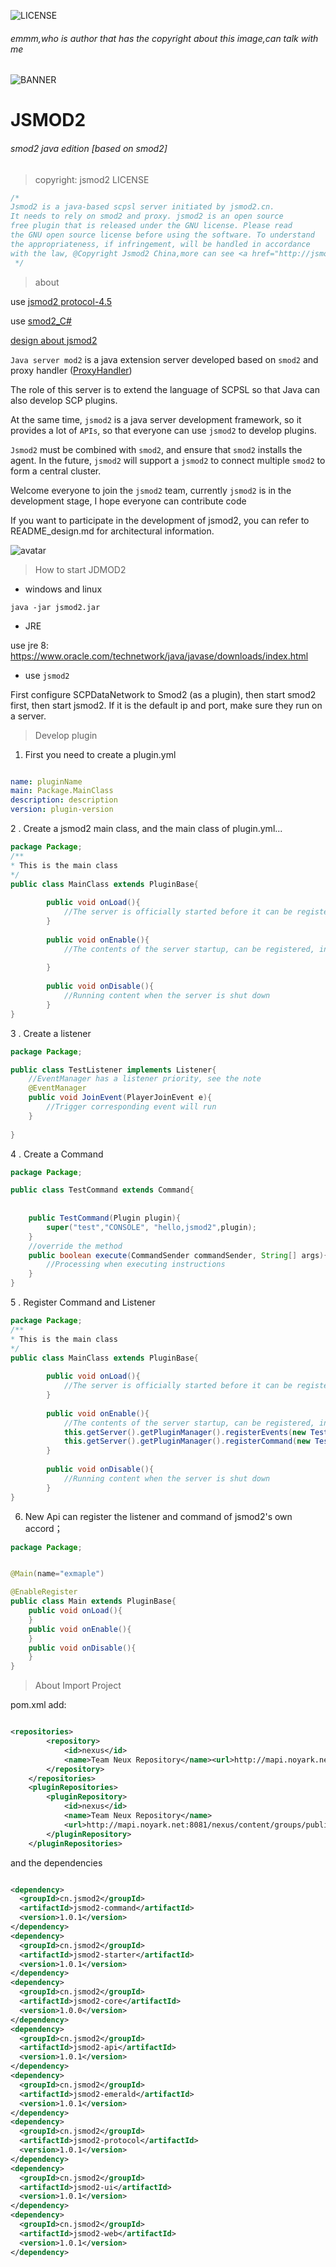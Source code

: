 ![LICENSE](https://img.shields.io/badge/license-GPL-blue.svg)

###### emmm,who is author that has the copyright about this image,can talk with me
![BANNER](6DC1237F3087F7B13213246693E6B81E.jpg)
# JSMOD2
###### smod2 java edition [based on smod2]

> copyright: jsmod2 LICENSE
```java
/*
Jsmod2 is a java-based scpsl server initiated by jsmod2.cn.
It needs to rely on smod2 and proxy. jsmod2 is an open source
free plugin that is released under the GNU license. Please read
the GNU open source license before using the software. To understand
the appropriateness, if infringement, will be handled in accordance
with the law, @Copyright Jsmod2 China,more can see <a href="http://jsmod2.cn">that<a>
 */
```
> about

use [jsmod2 protocol-4.5](https://github.com/jsmod2-java-c/Jsmod2_protocol.git)

use [smod2_C#](https://github.com/Grover-c13/Smod2)

[design about jsmod2](https://github.com/jsmod2-java-c/jsmod2-design)

`Java server mod2` is a java extension 
server developed based on `smod2` and proxy 
handler ([ProxyHandler](https://github.com/jsmod2-java-c/ProxyHandler))

The role of this server is to extend the 
language of SCPSL so that Java can also 
develop SCP plugins.

At the same time, `jsmod2` is a java server 
development framework, so it provides a lot of `APIs`,
so that everyone can use `jsmod2` to develop plugins.

`Jsmod2` must be combined with `smod2`, and ensure that `smod2`
installs the agent. In the future, `jsmod2` will support a 
`jsmod2` to connect multiple `smod2` to form a central cluster.

Welcome everyone to join the `jsmod2` team, 
currently `jsmod2` is in the development stage, 
I hope everyone can contribute code

If you want to participate in the development of jsmod2,
you can refer to README_design.md for architectural 
information.

![avatar](github_info/jsmod2-banner.png)
> How to start JDMOD2
* windows and linux

`java -jar jsmod2.jar`

* JRE

use jre 8:
https://www.oracle.com/technetwork/java/javase/downloads/index.html

* use `jsmod2`

First configure SCPDataNetwork to Smod2 (as a plugin), then start smod2 first, 
then start jsmod2. If it is the default ip and port, make sure they run on a server.


> Develop plugin
1. First you need to create a plugin.yml
```yaml

name: pluginName
main: Package.MainClass
description: description
version: plugin-version

```
2 . Create a jsmod2 main class, and the main class of plugin.yml...
```java
package Package;
/**
* This is the main class
*/
public class MainClass extends PluginBase{
    
        public void onLoad(){
            //The server is officially started before it can be registered.
        }
    
        public void onEnable(){
            //The contents of the server startup, can be registered, initialized, etc.
    
        }
    
        public void onDisable(){
            //Running content when the server is shut down
        }
} 

```
3  . Create a listener
```java
package Package;

public class TestListener implements Listener{
    //EventManager has a listener priority, see the note
    @EventManager
    public void JoinEvent(PlayerJoinEvent e){
        //Trigger corresponding event will run
    }
    
}
```
4 . Create a Command
```java
package Package;

public class TestCommand extends Command{
    
   
    public TestCommand(Plugin plugin){
        super("test","CONSOLE", "hello,jsmod2",plugin);
    }
    //override the method
    public boolean execute(CommandSender commandSender, String[] args){
        //Processing when executing instructions
    }
}

```
5 . Register Command and Listener
```java
package Package;
/**
* This is the main class
*/
public class MainClass extends PluginBase{
    
        public void onLoad(){
            //The server is officially started before it can be registered.
        }
    
        public void onEnable(){
            //The contents of the server startup, can be registered, initialized, etc.
            this.getServer().getPluginManager().registerEvents(new TestListener(),this);
            this.getServer().getPluginManager().registerCommand(new TestCommand(this));
        }
    
        public void onDisable(){
            //Running content when the server is shut down
        }
} 

```
6. New Api can register the listener and command of jsmod2's own accord；

```java
package Package;


@Main(name="exmaple")

@EnableRegister
public class Main extends PluginBase{
    public void onLoad(){
    }
    public void onEnable(){
    }
    public void onDisable(){
    }
}
```

> About Import Project

pom.xml add:
```xml

<repositories>
        <repository>
            <id>nexus</id>
            <name>Team Neux Repository</name><url>http://mapi.noyark.net:8081/nexus/content/groups/public/</url>
        </repository>
    </repositories>
    <pluginRepositories>
        <pluginRepository>
            <id>nexus</id>
            <name>Team Neux Repository</name>
            <url>http://mapi.noyark.net:8081/nexus/content/groups/public/</url>
        </pluginRepository>
    </pluginRepositories>

```
and the dependencies

```xml

<dependency>
  <groupId>cn.jsmod2</groupId>
  <artifactId>jsmod2-command</artifactId>
  <version>1.0.1</version>
</dependency>
<dependency>
  <groupId>cn.jsmod2</groupId>
  <artifactId>jsmod2-starter</artifactId>
  <version>1.0.1</version>
</dependency>
<dependency>
  <groupId>cn.jsmod2</groupId>
  <artifactId>jsmod2-core</artifactId>
  <version>1.0.0</version>
</dependency>
<dependency>
  <groupId>cn.jsmod2</groupId>
  <artifactId>jsmod2-api</artifactId>
  <version>1.0.1</version>
</dependency>
<dependency>
  <groupId>cn.jsmod2</groupId>
  <artifactId>jsmod2-emerald</artifactId>
  <version>1.0.1</version>
</dependency>
<dependency>
  <groupId>cn.jsmod2</groupId>
  <artifactId>jsmod2-protocol</artifactId>
  <version>1.0.1</version>
</dependency>
<dependency>
  <groupId>cn.jsmod2</groupId>
  <artifactId>jsmod2-ui</artifactId>
  <version>1.0.1</version>
</dependency>
<dependency>
  <groupId>cn.jsmod2</groupId>
  <artifactId>jsmod2-web</artifactId>
  <version>1.0.1</version>
</dependency>
```

